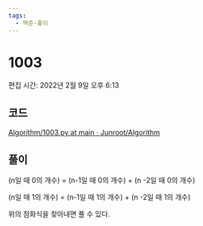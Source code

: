 ```yaml
---
tags:
  - 백준-풀이
---
```

# 1003

편집 시간: 2022년 2월 9일 오후 6:13

## 코드

[Algorithm/1003.py at main · Junroot/Algorithm](https://github.com/Junroot/Algorithm/blob/main/backjoon/1003.py)

## 풀이

(n일 때 0의 개수) = (n-1일 때 0의 개수) + (n -2일 때 0의 개수)

(n일 때 1의 개수) = (n-1일 때 1의 개수) + (n -2일 때 1의 개수)

위의 점화식을 찾아내면 풀 수 있다.